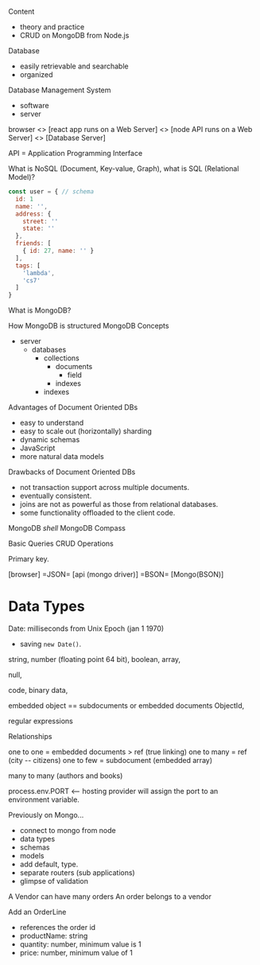 Content

* theory and practice
* CRUD on MongoDB from Node.js

Database

* easily retrievable and searchable
* organized

Database Management System

* software
* server

browser <> [react app runs on a Web Server] <> [node API runs on a Web Server] <> [Database Server]

API = Application Programming Interface

What is NoSQL (Document, Key-value, Graph), what is SQL (Relational Model)?

```js
const user = { // schema
  id: 1
  name: '',
  address: {
    street: ''
    state: ''
  },
  friends: [
    { id: 27, name: '' }
  ],
  tags: [
    'lambda',
    'cs7'
  ]
}
```

What is MongoDB?

How MongoDB is structured
MongoDB Concepts

* server
  * databases
    * collections
      * documents
        * field
      * indexes
    * indexes

Advantages of Document Oriented DBs

* easy to understand
* easy to scale out (horizontally) sharding
* dynamic schemas
* JavaScript
* more natural data models

Drawbacks of Document Oriented DBs

* not transaction support across multiple documents.
* eventually consistent.
* joins are not as powerful as those from relational databases.
* some functionality offloaded to the client code.

MongoDB _shell_
MongoDB Compass

Basic Queries
CRUD Operations

Primary key.

[browser] =JSON= [api (mongo driver)] =BSON= [Mongo(BSON)]

# Data Types

Date: milliseconds from Unix Epoch (jan 1 1970)

* saving `new Date()`.

string, number (floating point 64 bit), boolean,
array,

null,

code, binary data,

embedded object == subdocuments or embedded documents
ObjectId,

regular expressions

Relationships

one to one = embedded documents > ref (true linking)
one to many = ref (city -- citizens)
one to few = subdocument (embedded array)

many to many (authors and books)

process.env.PORT <-- hosting provider will assign the port to an environment variable.

Previously on Mongo...

* connect to mongo from node
* data types
* schemas
* models
* add default, type.
* separate routers (sub applications)
* glimpse of validation

A Vendor can have many orders
An order belongs to a vendor

Add an OrderLine

* references the order id
* productName: string
* quantity: number, minimum value is 1
* price: number, minimum value of 1

<!-- Inside order we'll add a collection of order lines -->
